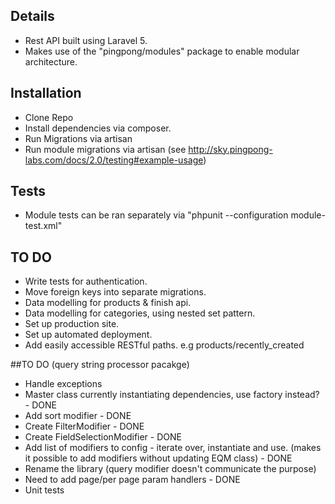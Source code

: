 ## Details
- Rest API built using Laravel 5.
- Makes use of the "pingpong/modules" package to enable modular architecture.

## Installation

- Clone Repo
- Install dependencies via composer.
- Run Migrations via artisan
- Run module migrations via artisan (see http://sky.pingpong-labs.com/docs/2.0/testing#example-usage)

## Tests

- Module tests can be ran separately via "phpunit --configuration module-test.xml"


## TO DO
- Write tests for authentication.
- Move foreign keys into separate migrations.
- Data modelling for products & finish api.
- Data modelling for categories, using nested set pattern.
- Set up production site.
- Set up automated deployment.
- Add easily accessible RESTful paths. e.g products/recently_created


 ##TO DO (query string processor pacakge)
 - Handle exceptions
 - Master class currently instantiating dependencies, use factory instead?  - DONE
 - Add sort modifier - DONE
 - Create FilterModifier - DONE
 - Create FieldSelectionModifier - DONE
 - Add list of modifiers to config - iterate over, instantiate and use. (makes it possible
 to add modifiers without updating EQM class)  - DONE
 - Rename the library (query modifier doesn't communicate the purpose)
 - Need to add page/per page param handlers - DONE
 - Unit tests

